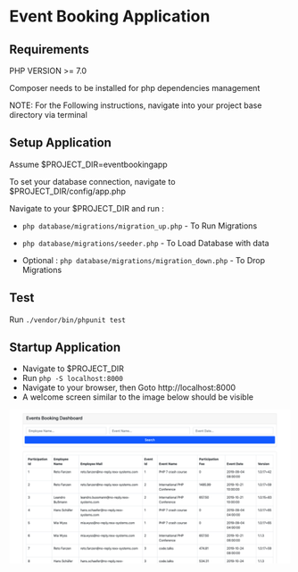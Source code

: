 # Event Booking Application

## Requirements

PHP VERSION >= 7.0

Composer needs to be installed for php dependencies management

NOTE:  For the Following instructions, navigate into your project base directory via terminal
## Setup Application

Assume $PROJECT_DIR=eventbookingapp

To set your database connection, navigate to $PROJECT_DIR/config/app.php

Navigate to your $PROJECT_DIR and run :

*  ```php database/migrations/migration_up.php``` - To Run Migrations

*  ```php database/migrations/seeder.php``` - To Load Database with data

*  Optional : ```php database/migrations/migration_down.php``` - To Drop Migrations

## Test

Run  ```./vendor/bin/phpunit test ```


## Startup Application

* Navigate to $PROJECT_DIR
* Run ```php -S localhost:8000```
* Navigate to your browser, then Goto http://localhost:8000
* A welcome screen similar to the image below should be visible

![Welcome Screen](welcome.png?raw=true "Welcome Screen")
